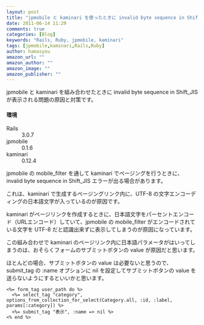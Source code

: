 ```yaml
---
layout: post
title: "jpmobile と kaminari を使ったときに invalid byte sequence in Shift_JIS が表示される対応"
date: 2011-06-14 11:29
comments: true
categories: [Blog]
keywords: "Rails, Ruby, jpmobile, kaminari"
tags: [jpmobile,kaminari,Rails,Ruby]
author: hamasyou
amazon_url: ""
amazon_author: ""
amazon_image: ""
amazon_publisher: ""
---
```


jpmobile と kaminari を組み合わせたときに invalid byte sequence in Shift_JIS が表示される問題の原因と対策です。

<section>

<h4>環境</h4>

<dl><dt>Rails</dt><dd>3.0.7</dd><dt>jpmobile</dt><dd>0.1.6</dd><dt>kaminari</dt><dd>0.12.4</dd></dl>

</section>


<!-- more -->

jpmobile の mobile_filter を通して kaminari でページングを行うときに、invalid byte sequence in Shift_JIS エラーが出る場合があります。

これは、kaminari で生成するページングリンク内に、UTF-8 の文字エンコーディングの日本語文字が入っているのが原因です。

kaminari がページリンクを作成するときに、日本語文字をパーセントエンコード（URLエンコード）していて、jpmobile の mobile_filter がエンコードされている文字を UTF-8 だと認識出来ずに表示してしまうのが原因になっています。

この組み合わせで kaminari のページリンク内に日本語パラメータがはいってしまうのは、おそらくフォームのサブミットボタンの value が原因だと思います。

ほとんどの場合、サブミットボタンの value は必要ないと思うので、submit_tag の :name オプションに nil を設定してサブミットボタンの value を送らないようにするといいかと思います。

```html+erb
<%= form_tag user_path do %>
  <%= select_tag "category", options_from_collection_for_select(Category.all, :id, :label, params[:category]) %>
  <%= submit_tag "表示", :name => nil %>
<% end %>
```

